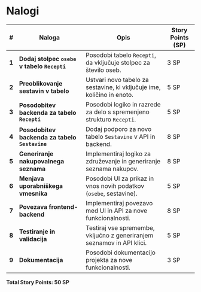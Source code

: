 # Nalogi

| **#** | **Naloga**                             | **Opis**                                                        | **Story Points (SP)** |
|-------|-------------------------------------|------------------------------------------------------------------------|------------------------|
| **1** | **Dodaj stolpec `osebe` v tabelo `Recepti`** | Posodobi tabelo `Recepti`, da vključuje stolpec za število oseb.       | 3 SP                  |
| **2** | **Preoblikovanje sestavin v tabelo** | Ustvari novo tabelo za sestavine, ki vključuje ime, količino in enoto. | 5 SP                  |
| **3** | **Posodobitev backenda za tabelo `Recepti`** | Posodobi logiko in razrede za delo s spremenjeno strukturo `Recepti`.  | 5 SP                  |
| **4** | **Posodobitev backenda za tabelo `Sestavine`** | Dodaj podporo za novo tabelo `Sestavine` v API in backend.             | 8 SP                  |
| **5** | **Generiranje nakupovalnega seznama** | Implementiraj logiko za združevanje in generiranje seznama nakupov.    | 8 SP                  |
| **6** | **Menjava uporabniškega vmesnika**   | Posodobi UI za prikaz in vnos novih podatkov (`osebe`, sestavine).     | 5 SP                  |
| **7** | **Povezava frontend-backend**        | Implementiraj povezavo med UI in API za nove funkcionalnosti.          | 8 SP                  |
| **8** | **Testiranje in validacija**         | Testiraj vse spremembe, vključno z generiranjem seznamov in API klici. | 5 SP                  |
| **9** | **Dokumentacija**                    | Posodobi dokumentacijo projekta za nove funkcionalnosti.               | 3 SP                  |

**Total Story Points: 50 SP**

